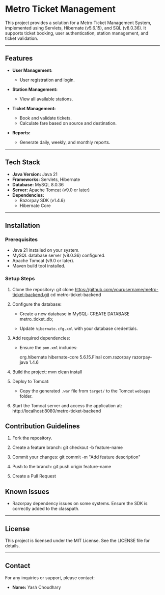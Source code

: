 # Metro Ticket Management

This project provides a solution for a Metro Ticket Management System, implemented using Servlets, Hibernate (v5.6.15), and SQL (v8.0.36). It supports ticket booking, user authentication, station management, and ticket validation.

---

## Features
- **User Management:**
  - User registration and login.

- **Station Management:**
  - View all available stations.

- **Ticket Management:**
  - Book and validate tickets.
  - Calculate fare based on source and destination.

- **Reports:**
  - Generate daily, weekly, and monthly reports.

---

## Tech Stack
- **Java Version:** Java 21
- **Frameworks:** Servlets, Hibernate
- **Database:** MySQL 8.0.36
- **Server:** Apache Tomcat (v9.0 or later)
- **Dependencies:**
  - Razorpay SDK (v1.4.6)
  - Hibernate Core

---

## Installation

### Prerequisites
- Java 21 installed on your system.
- MySQL database server (v8.0.36) configured.
- Apache Tomcat (v9.0 or later).
- Maven build tool installed.

### Setup Steps

1. Clone the repository:
   git clone https://github.com/yourusername/metro-ticket-backend.git
   cd metro-ticket-backend

2. Configure the database:
   - Create a new database in MySQL:
     CREATE DATABASE metro_ticket_db;
   
   - Update `hibernate.cfg.xml` with your database credentials.

3. Add required dependencies:
   - Ensure the `pom.xml` includes:
  
     <dependency>
       <groupId>org.hibernate</groupId>
       <artifactId>hibernate-core</artifactId>
       <version>5.6.15.Final</version>
     </dependency>
     <dependency>
       <groupId>com.razorpay</groupId>
       <artifactId>razorpay-java</artifactId>
       <version>1.4.6</version>
     </dependency>
    

4. Build the project:
   mvn clean install

5. Deploy to Tomcat:
   - Copy the generated `.war` file from `target/` to the Tomcat `webapps` folder.

6. Start the Tomcat server and access the application at:
   http://localhost:8080/metro-ticket-backend



## Contribution Guidelines

1. Fork the repository.
2. Create a feature branch:
   git checkout -b feature-name
  
3. Commit your changes:
   git commit -m "Add feature description"
   
4. Push to the branch:
   git push origin feature-name
   
6. Create a Pull Request
   

## Known Issues
- Razorpay dependency issues on some systems. Ensure the SDK is correctly added to the classpath.

---

## License
This project is licensed under the MIT License. See the LICENSE file for details.

---

## Contact
For any inquiries or support, please contact:
- **Name:** Yash Choudhary

